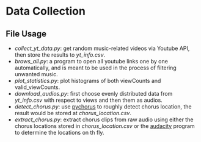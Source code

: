 # Data Collection
## File Usage
- *collect_yt_data.py*: get random music-related videos via Youtube API, then store the results to *yt_info.csv*.
- *brows_all.py*: a program to open all youtube links one by one automatically, and is meant to be used in the process of filtering unwanted music.
- *plot_statistics.py*: plot histograms of both viewCounts and valid_viewCounts. 
- *download_audios.py*: first choose evenly distributed data from *yt_info.csv* with respect to views and then them as audios.
- *detect_chorus.py*: use [pychorus](https://github.com/vivjay30/pychorus) to roughly detect chorus location, the result would be stored at *chorus_location.csv*.
- *extract_chorus.py*: extract chorus clips from raw audio using either the chorus locations stored in *chorus_location.csv* or the [audacity](https://www.audacityteam.org/) program to determine the locations on th fly. 
